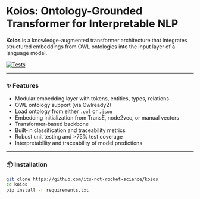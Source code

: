 # Koios: Ontology-Grounded Transformer for Interpretable NLP

**Koios** is a knowledge-augmented transformer architecture that integrates structured embeddings from OWL ontologies into the input layer of a language model.

[![Tests](https://github.com/its-not-rocket-science/koios/actions/workflows/ci.yml/badge.svg)](https://github.com/its-not-rocket-science/koios/actions)

---

### ✨ Features

- Modular embedding layer with tokens, entities, types, relations
- OWL ontology support (via Owlready2)
- Load ontology from either `.owl` or `.json`
- Embedding initialization from TransE, node2vec, or manual vectors
- Transformer-based backbone
- Built-in classification and traceability metrics
- Robust unit testing and >75% test coverage
- Interpretability and traceability of model predictions

---

### 📦 Installation

```bash
git clone https://github.com/its-not-rocket-science/koios
cd koios
pip install -r requirements.txt
